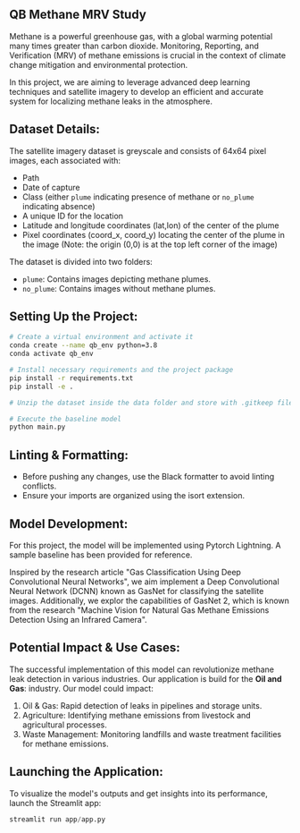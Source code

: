 ## **QB Methane MRV Study**

Methane is a powerful greenhouse gas, with a global warming potential many times greater than carbon dioxide. Monitoring, Reporting, and Verification (MRV) of methane emissions is crucial in the context of climate change mitigation and environmental protection.

In this project, we are aiming to leverage advanced deep learning techniques and satellite imagery to develop an efficient and accurate system for localizing methane leaks in the atmosphere.

## **Dataset Details**:

The satellite imagery dataset is greyscale and consists of 64x64 pixel images, each associated with:

- Path
- Date of capture
- Class (either `plume` indicating presence of methane or `no_plume` indicating absence)
- A unique ID for the location
- Latitude and longitude coordinates (lat,lon) of the center of the plume
- Pixel coordinates (coord_x, coord_y) locating the center of the plume in the image (Note: the origin (0,0) is at the top left corner of the image)

The dataset is divided into two folders:

- `plume`: Contains images depicting methane plumes.
- `no_plume`: Contains images without methane plumes.

## **Setting Up the Project**:

```bash
# Create a virtual environment and activate it
conda create --name qb_env python=3.8
conda activate qb_env

# Install necessary requirements and the project package
pip install -r requirements.txt
pip install -e .

# Unzip the dataset inside the data folder and store with .gitkeep files

# Execute the baseline model
python main.py
```

## **Linting & Formatting**:

- Before pushing any changes, use the Black formatter to avoid linting conflicts.
- Ensure your imports are organized using the isort extension.

## **Model Development**:

For this project, the model will be implemented using Pytorch Lightning. A sample baseline has been provided for reference.

Inspired by the research article "Gas Classification Using Deep Convolutional Neural Networks", we aim implement a Deep Convolutional Neural Network (DCNN) known as GasNet for classifying the satellite images. Additionally, we explor the capabilities of GasNet 2, which is known from the research "Machine Vision for Natural Gas Methane Emissions Detection Using an Infrared Camera".

## **Potential Impact & Use Cases**:

The successful implementation of this model can revolutionize methane leak detection in various industries. Our application is build for the **Oil and Gas**: industry. Our model could impact:

1. Oil & Gas: Rapid detection of leaks in pipelines and storage units.
2. Agriculture: Identifying methane emissions from livestock and agricultural processes.
3. Waste Management: Monitoring landfills and waste treatment facilities for methane emissions.

## **Launching the Application**:

To visualize the model's outputs and get insights into its performance, launch the Streamlit app:

```python
streamlit run app/app.py
```
